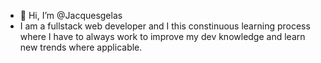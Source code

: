 - 👋 Hi, I’m @Jacquesgelas
- I am a fullstack web developer and I this constinuous learning process where I have to always work to improve my dev knowledge and learn new trends where applicable.

<!---
Jacquesgelas/Jacquesgelas is a ✨ special ✨ repository because its `README.md` (this file) appears on your GitHub profile.
You can click the Preview link to take a look at your changes.
--->
